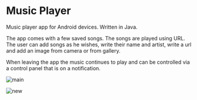 # Music Player

Music player app for Android devices. Written in Java.

The app comes with a few saved songs. The songs are played using URL.
The user can add songs as he wishes, write their name and artist, write a url and add an image from camera or from gallery.

When leaving the app the music continues to play and can be controlled via a control panel that is on a notification.

![main](https://user-images.githubusercontent.com/58274766/115277625-2f1e4a00-a14d-11eb-8143-0282d02bbfde.JPG)

![new](https://user-images.githubusercontent.com/58274766/115277731-4d844580-a14d-11eb-825f-9ad9507aaeab.JPG)

